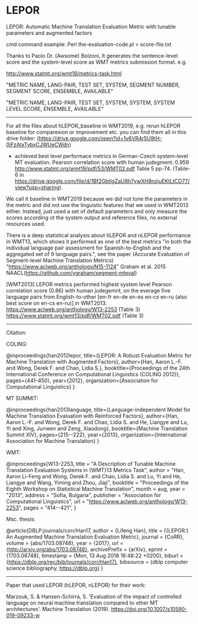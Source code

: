 # LEPOR
LEPOR: Automatic Machine Translation Evaluation Metric with tunable parameters and augmented factors

cmd command example:
Perl the-evaluation-code.pl > score-file.txt

Thanks to Paolo Dr. (Awsome) Bolzoni, It generates the sentence-level score and the system-level score as WMT metrics submission format. e.g. 

http://www.statmt.org/wmt18/metrics-task.html 

"METRIC NAME, LANG-PAIR, TEST SET, SYSTEM, SEGMENT NUMBER, SEGMENT SCORE, ENSEMBLE, AVAILABLE"

"METRIC NAME, LANG-PAIR, TEST SET, SYSTEM, SYSTEM, SYSTEM LEVEL SCORE, ENSEMBLE, AVAILABLE"

-------------
For all the files about hLEPOR_baseline in WMT2019, e.g. rerun hLEPOR baseline for comparesion or improvement etc. you can find them all in this drive folder: (https://drive.google.com/open?id=1v6VR4r5U9tH-0jFzAtxTybxCJWUeCWdn)

- achieved best level performace metrics in German-Czech system-level MT evaluation. Pearson correlation score with human judegment: 0.959 http://www.statmt.org/wmt19/pdf/53/WMT02.pdf Table 5 pp-74. (Table-6 in https://drive.google.com/file/d/1Bf2GbtlgZaU8h7ywXH8nzjuEKtLtCD77/view?usp=sharing). 

We call it baseline in WMT2019 because we did not tune the parameters in the metric and did not use the linguistic features that we used in WMT2013 either. Instead, just used a set of default parameters and only measure the scores according ot the system output and reference files, no external resources used.

There is a deep statistical analysis about hLEPOR and nLEPOR performance in WMT13, which shows it performed as one of the best metrics "in both the individual language pair assessment for Spanish-to-English and the aggregated set of 9 language pairs.", see the paper (Accurate Evaluation of Segment-level Machine Translation Metrics) "https://www.aclweb.org/anthology/N15-1124" Graham et al. 2015 NAACL(https://github.com/ygraham/segment-mteval)

[WMT2013]
LEPOR metrics performed highest system level Pearson correlation score (0.86) with human judegemnt, on the everage five language pairs from English-to-other [en-fr en-de en-es en-cs en-ru (also best score on en-cs en-ru)] in WMT2013. https://www.aclweb.org/anthology/W13-2253 (Table 3)
 https://www.statmt.org/wmt13/pdf/WMT02.pdf (Table 3)

-------------
Citation:

COLING:

@inproceedings{han2012lepor,
  title={LEPOR: A Robust Evaluation Metric for Machine Translation with Augmented Factors},
  author={Han, Aaron L.-F. and Wong, Derek F. and Chao, Lidia S.},
  booktitle={Proceedings of the 24th International Conference on Computational Linguistics (COLING 2012)},
  pages={441-450},
  year={2012},
  organization={Association for Computational Linguistics}
}

MT SUMMIT:

@inproceedings{han2013language,
  title={Language-independent Model for Machine Translation Evaluation with Reinforced Factors},
  author={Han, Aaron L.-F. and Wong, Derek F. and Chao, Lidia S. and He, Liangye and Lu, Yi and Xing, Junwen and Zeng, Xiaodong},
  booktitle={Machine Translation Summit XIV},
  pages={215--222},
  year={2013},
  organization={International Association for Machine Translation}
}

WMT:

@inproceedings{W13-2253,
    title = "A Description of Tunable Machine Translation Evaluation Systems in {WMT}13 Metrics Task",
    author = "Han, Aaron Li-Feng  and
      Wong, Derek F.  and
      Chao, Lidia S.  and
      Lu, Yi  and
      He, Liangye  and
      Wang, Yiming  and
      Zhou, Jiaji",
    booktitle = "Proceedings of the Eighth Workshop on Statistical Machine Translation",
    month = aug,
    year = "2013",
    address = "Sofia, Bulgaria",
    publisher = "Association for Computational Linguistics",
    url = "https://www.aclweb.org/anthology/W13-2253",
    pages = "414--421",
}

Msc. thesis:

@article{DBLP:journals/corr/Han17,
  author    = {Lifeng Han},
  title     = {{LEPOR:} An Augmented Machine Translation Evaluation Metric},
  journal   = {CoRR},
  volume    = {abs/1703.08748},
  year      = {2017},
  url       = {http://arxiv.org/abs/1703.08748},
  archivePrefix = {arXiv},
  eprint    = {1703.08748},
  timestamp = {Mon, 13 Aug 2018 16:48:22 +0200},
  biburl    = {https://dblp.org/rec/bib/journals/corr/Han17},
  bibsource = {dblp computer science bibliography, https://dblp.org}
}

-------------

Paper that used LEPOR (hLEPOR, nLEPOR) for their work:

Marzouk, S. & Hansen-Schirra, S. 'Evaluation of the impact of controlled language on neural machine translation compared to other MT architectures'. Machine Translation (2019). https://doi.org/10.1007/s10590-019-09233-w







